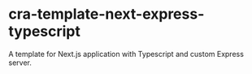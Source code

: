 # cra-template-next-express-typescript

A template for Next.js application with Typescript and custom Express server.

